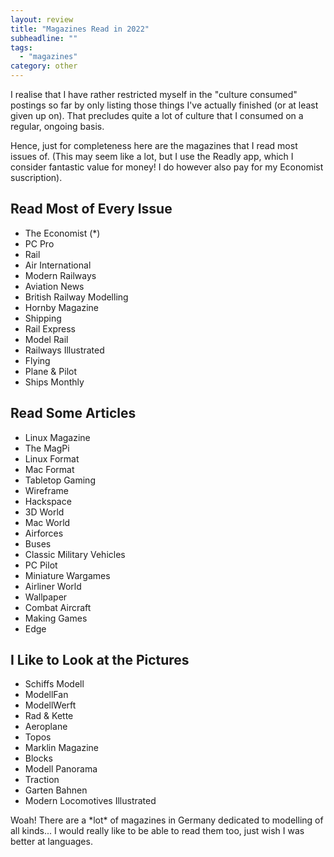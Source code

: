 ```yaml
---
layout: review
title: "Magazines Read in 2022"
subheadline: ""
tags:
  - "magazines"
category: other
---
```

I realise that I have rather restricted myself in the "culture consumed" postings so far by only listing those things I've actually finished (or at least given up on). That precludes quite a lot of culture that I consumed on a regular, ongoing basis.

Hence, just for completeness here are the magazines that I read most issues of. (This may seem like a lot, but I use the Readly app, which I consider fantastic value for money! I do however also pay for my Economist suscription).

## Read Most of Every Issue

*   The Economist (\*)
*   PC Pro
*   Rail
*   Air International
*   Modern Railways
*   Aviation News
*   British Railway Modelling
*   Hornby Magazine
*   Shipping
*   Rail Express
*   Model Rail
*   Railways Illustrated
*   Flying
*   Plane & Pilot
*   Ships Monthly

## Read Some Articles

*   Linux Magazine
*   The MagPi
*   Linux Format
*   Mac Format
*   Tabletop Gaming
*   Wireframe
*   Hackspace
*   3D World
*   Mac World
*   Airforces
*   Buses
*   Classic Military Vehicles
*   PC Pilot
*   Miniature Wargames
*   Airliner World
*   Wallpaper
*   Combat Aircraft
*   Making Games
*   Edge

## I Like to Look at the Pictures

*   Schiffs Modell
*   ModellFan
*   ModellWerft
*   Rad & Kette
*   Aeroplane
*   Topos
*   Marklin Magazine
*   Blocks
*   Modell Panorama
*   Traction
*   Garten Bahnen
*   Modern Locomotives Illustrated

Woah! There are a \*lot\* of magazines in Germany dedicated to modelling of all kinds... I would really like to be able to read them too, just wish I was better at languages.